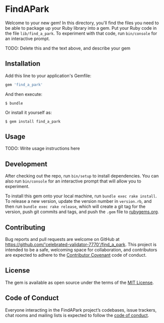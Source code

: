 # FindAPark

Welcome to your new gem! In this directory, you'll find the files you need to be able to package up your Ruby library into a gem. Put your Ruby code in the file `lib/find_a_park`. To experiment with that code, run `bin/console` for an interactive prompt.

TODO: Delete this and the text above, and describe your gem

## Installation

Add this line to your application's Gemfile:

```ruby
gem 'find_a_park'
```

And then execute:

    $ bundle

Or install it yourself as:

    $ gem install find_a_park

## Usage

TODO: Write usage instructions here

## Development

After checking out the repo, run `bin/setup` to install dependencies. You can also run `bin/console` for an interactive prompt that will allow you to experiment.

To install this gem onto your local machine, run `bundle exec rake install`. To release a new version, update the version number in `version.rb`, and then run `bundle exec rake release`, which will create a git tag for the version, push git commits and tags, and push the `.gem` file to [rubygems.org](https://rubygems.org).

## Contributing

Bug reports and pull requests are welcome on GitHub at https://github.com/'celebrated-validator-7770'/find_a_park. This project is intended to be a safe, welcoming space for collaboration, and contributors are expected to adhere to the [Contributor Covenant](http://contributor-covenant.org) code of conduct.

## License

The gem is available as open source under the terms of the [MIT License](https://opensource.org/licenses/MIT).

## Code of Conduct

Everyone interacting in the FindAPark project’s codebases, issue trackers, chat rooms and mailing lists is expected to follow the [code of conduct](https://github.com/'celebrated-validator-7770'/find_a_park/blob/master/CODE_OF_CONDUCT.md).
